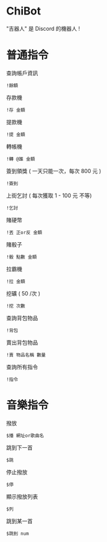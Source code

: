 # ChiBot
"吉器人" 是 Discord 的機器人 !  

# 普通指令

查詢帳戶資訊

```
!餘額
```

存款機

```
!存 金額
```

提款機

```
!提 金額
```

轉帳機

```
!轉 @誰 金額
```

簽到領獎 ( 一天只能一次，每次 800 元 )

```
!簽到
```

上街乞討 ( 每次獲取 1 - 100 元 不等)

```
!乞討
```

賭硬幣

```
!丟 正or反 金額
```

賭骰子

```
!骰 點數 金額
```

拉霸機

```
!拉 金額
```

挖礦 ( 50  /次 )

```
!挖 次數
```

查詢背包物品

```
!背包
```

賣出背包物品

```
!賣 物品名稱 數量
```

查詢所有指令

```
!指令
```


# 音樂指令

撥放

```
$播 網址or歌曲名
```

跳到下一首

```
$跳
```

停止撥放

```
$停
```

顯示撥放列表

```
$列
```

跳到某一首

```
$跳到 num
```
